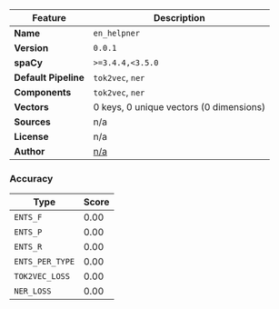| Feature | Description |
| --- | --- |
| **Name** | `en_helpner` |
| **Version** | `0.0.1` |
| **spaCy** | `>=3.4.4,<3.5.0` |
| **Default Pipeline** | `tok2vec`, `ner` |
| **Components** | `tok2vec`, `ner` |
| **Vectors** | 0 keys, 0 unique vectors (0 dimensions) |
| **Sources** | n/a |
| **License** | n/a |
| **Author** | [n/a]() |

### Accuracy

| Type | Score |
| --- | --- |
| `ENTS_F` | 0.00 |
| `ENTS_P` | 0.00 |
| `ENTS_R` | 0.00 |
| `ENTS_PER_TYPE` | 0.00 |
| `TOK2VEC_LOSS` | 0.00 |
| `NER_LOSS` | 0.00 |